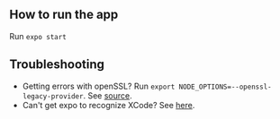 ## How to run the app
Run `expo start`


## Troubleshooting
-   Getting errors with openSSL? Run `export NODE_OPTIONS=--openssl-legacy-provider`. See [source](https://www.bswen.com/2021/11/reactjs-ERR_OSSL_EVP_UNSUPPORTED_error_solution.html).
-   Can't get expo to recognize XCode? See [here](https://developer.apple.com/forums/thread/678469).